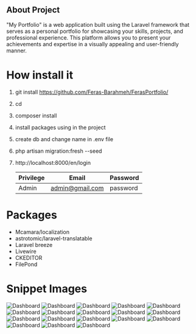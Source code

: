 ## About Project

"My Portfolio" is a web application built using the Laravel framework that serves as a personal portfolio for showcasing
your skills, projects, and professional experience. This platform allows you to present your achievements and expertise
in a visually appealing and user-friendly manner.

# How install it

1) git install https://github.com/Feras-Barahmeh/FerasPortfolio/
2) cd <project name>
3) composer install
4) install packages using in the project
5) create db and change name in .env file
6) php artisan migration:fresh --seed
7) http://localhost:8000/en/login

   | Privilege | Email           | Password |
      |-----------|-----------------|----------|
   | Admin     | admin@gmail.com | password |

# Packages

- Mcamara/localization
- astrotomic/laravel-translatable
- Laravel breeze
- Livewire
- CKEDITOR
- FilePond

# Snippet Images
![Dashboard](public/githup-images/9.png)
![Dashboard](public/githup-images/10.png)
![Dashboard](public/githup-images/11.png)
![Dashboard](public/githup-images/1.png)
![Dashboard](public/githup-images/2.png)
![Dashboard](public/githup-images/3.png)
![Dashboard](public/githup-images/4.png)
![Dashboard](public/githup-images/5.png)
![Dashboard](public/githup-images/6.png)
![Dashboard](public/githup-images/7.png)
![Dashboard](public/githup-images/8.png)
![Dashboard](public/githup-images/0.png)
![Dashboard](public/githup-images/15.png)
![Dashboard](public/githup-images/16.png)
![Dashboard](public/githup-images/17.png)
![Dashboard](public/githup-images/12.png)
![Dashboard](public/githup-images/14.png)
![Dashboard](public/githup-images/13.png)
